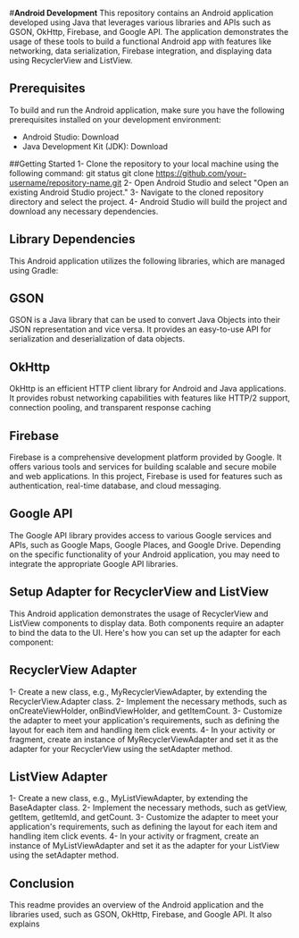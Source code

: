 #**Android Development**
This repository contains an Android application developed using Java that leverages various libraries and APIs such as GSON, OkHttp, Firebase, and Google API. The application demonstrates the usage of these tools to build a functional Android app with features like networking, data serialization, Firebase integration, and displaying data using RecyclerView and ListView.

## Prerequisites
To build and run the Android application, make sure you have the following prerequisites installed on your development environment:
- Android Studio: Download
- Java Development Kit (JDK): Download

##Getting Started
1- Clone the repository to your local machine using the following command:
git status git clone https://github.com/your-username/repository-name.git
2- Open Android Studio and select "Open an existing Android Studio project."
3- Navigate to the cloned repository directory and select the project.
4- Android Studio will build the project and download any necessary dependencies.

## Library Dependencies
This Android application utilizes the following libraries, which are managed using Gradle:

## GSON
GSON is a Java library that can be used to convert Java Objects into their JSON representation and vice versa. It provides an easy-to-use API for serialization and deserialization of data objects.

## OkHttp
OkHttp is an efficient HTTP client library for Android and Java applications. It provides robust networking capabilities with features like HTTP/2 support, connection pooling, and transparent response caching

## Firebase
Firebase is a comprehensive development platform provided by Google. It offers various tools and services for building scalable and secure mobile and web applications. In this project, Firebase is used for features such as authentication, real-time database, and cloud messaging.

## Google API
The Google API library provides access to various Google services and APIs, such as Google Maps, Google Places, and Google Drive. Depending on the specific functionality of your Android application, you may need to integrate the appropriate Google API libraries.

## Setup Adapter for RecyclerView and ListView
This Android application demonstrates the usage of RecyclerView and ListView components to display data. Both components require an adapter to bind the data to the UI. Here's how you can set up the adapter for each component:

## RecyclerView Adapter

1- Create a new class, e.g., MyRecyclerViewAdapter, by extending the RecyclerView.Adapter class.
2- Implement the necessary methods, such as onCreateViewHolder, onBindViewHolder, and getItemCount.
3- Customize the adapter to meet your application's requirements, such as defining the layout for each item and handling item click events.
4- In your activity or fragment, create an instance of MyRecyclerViewAdapter and set it as the adapter for your RecyclerView using the setAdapter method.

## ListView Adapter
1- Create a new class, e.g., MyListViewAdapter, by extending the BaseAdapter class.
2- Implement the necessary methods, such as getView, getItem, getItemId, and getCount.
3- Customize the adapter to meet your application's requirements, such as defining the layout for each item and handling item click events.
4- In your activity or fragment, create an instance of MyListViewAdapter and set it as the adapter for your ListView using the setAdapter method.

## Conclusion
This readme provides an overview of the Android application and the libraries used, such as GSON, OkHttp, Firebase, and Google API. It also explains












